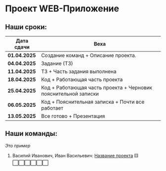 # Проект WEB-Приложение
## Наши сроки:
| Дата сдачи      | Веха                                                                 |
|-----------------|----------------------------------------------------------------------|
| **01.04.2025**  | Создание команд + Описание проекта.                                  |
| **04.04.2025**  | Задание (ТЗ)                                                         |
| **11.04.2025**  | ТЗ + Часть задания выполнена                                         |
| **18.04.2025**  | Код + Работающая часть проекта                                       |
| **25.04.2025**  | Код + Работающая часть проекта + Черновик пояснительной записки      |
| **06.05.2025**  | Код + Пояснительная записка + Почти все работает                     |
| **13.05.2025**  | Все готово + Презентация                                             |

## Наши команды:
*Это пример* 
1. Василий Иванович, Иван Васильевич: [Название проекта](./Ссылка_на_ридми.md) 🟨⬜⬜⬜⬜⬜⬜
